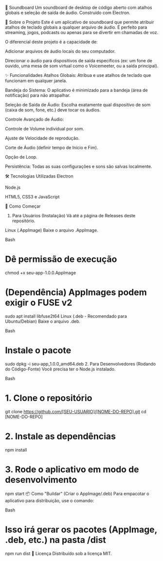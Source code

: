 🎵 Soundboard
Um soundboard de desktop de código aberto com atalhos globais e seleção de saída de áudio. Construído com Electron.

🚀 Sobre o Projeto
Este é um aplicativo de soundboard que permite atribuir atalhos de teclado globais a qualquer arquivo de áudio. É perfeito para streaming, jogos, podcasts ou apenas para se divertir em chamadas de voz.

O diferencial deste projeto é a capacidade de:

Adicionar arquivos de áudio locais do seu computador.

Direcionar o áudio para dispositivos de saída específicos (ex: um fone de ouvido, uma mesa de som virtual como o Voicemeeter, ou a saída principal).

✨ Funcionalidades
Atalhos Globais: Atribua e use atalhos de teclado que funcionam em qualquer janela.

Bandeja do Sistema: O aplicativo é minimizado para a bandeja (área de notificação) para não atrapalhar.

Seleção de Saída de Áudio: Escolha exatamente qual dispositivo de som (caixa de som, fone, etc.) deve tocar os áudios.

Controle Avançado de Áudio:

Controle de Volume individual por som.

Ajuste de Velocidade de reprodução.

Corte de Áudio (definir tempo de Início e Fim).

Opção de Loop.

Persistência: Todas as suas configurações e sons são salvas localmente.

🛠️ Tecnologias Utilizadas
Electron

Node.js

HTML5, CSS3 e JavaScript

🏁 Como Começar
1. Para Usuários (Instalação)
Vá até a página de Releases deste repositório.

Linux (.AppImage)
Baixe o arquivo .AppImage.

Bash

# Dê permissão de execução
chmod +x seu-app-1.0.0.AppImage

# (Dependência) AppImages podem exigir o FUSE v2
sudo apt install libfuse2t64
Linux (.deb - Recomendado para Ubuntu/Debian)
Baixe o arquivo .deb.

Bash

# Instale o pacote
sudo dpkg -i seu-app_1.0.0_amd64.deb
2. Para Desenvolvedores (Rodando do Código-Fonte)
Você precisa ter o Node.js instalado.

Bash

# 1. Clone o repositório
git clone https://github.com/[SEU-USUARIO]/[NOME-DO-REPO].git
cd [NOME-DO-REPO]

# 2. Instale as dependências
npm install

# 3. Rode o aplicativo em modo de desenvolvimento
npm start
📦 Como "Buildar" (Criar o AppImage/.deb)
Para empacotar o aplicativo para distribuição, use o comando:

Bash

# Isso irá gerar os pacotes (AppImage, .deb, etc.) na pasta /dist
npm run dist
📄 Licença
Distribuído sob a licença MIT.